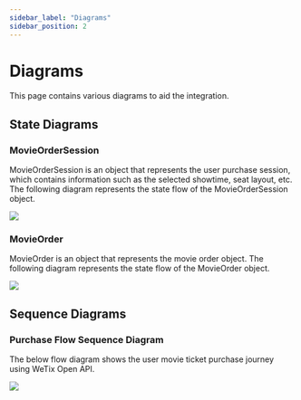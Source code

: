 ```yaml
---
sidebar_label: "Diagrams"
sidebar_position: 2
---
```

# Diagrams
This page contains various diagrams to aid the integration.

## State Diagrams

### MovieOrderSession

MovieOrderSession is an object that represents the user purchase session, which contains information such as the selected showtime, seat layout, etc. The following diagram represents the state flow of the MovieOrderSession object.

<img src="/img/movieOrderSession_state.png" />

### MovieOrder

MovieOrder is an object that represents the movie order object. The following diagram represents the state flow of the MovieOrder object.

<img src="/img/movieOrder_state.png" />

## Sequence Diagrams

### Purchase Flow Sequence Diagram

The below flow diagram shows the user movie ticket purchase journey using WeTix Open API.

<img src="/img/flow.png"/>
